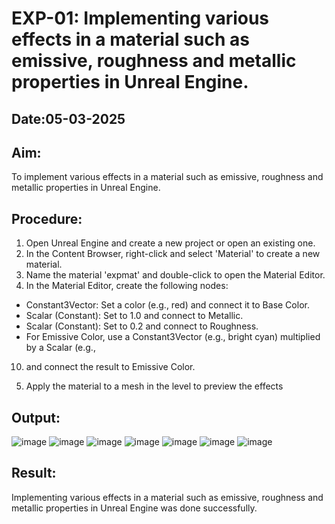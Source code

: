 # EXP-01: Implementing various effects in a material such as emissive, roughness and metallic properties in Unreal Engine.
## Date:05-03-2025
## Aim:
To implement various effects in a material such as emissive, roughness and metallic
properties in Unreal Engine.

## Procedure:
1. Open Unreal Engine and create a new project or open an existing one.
2. In the Content Browser, right-click and select 'Material' to create a new material.
3. Name the material 'expmat' and double-click to open the Material Editor.
4. In the Material Editor, create the following nodes:
 - Constant3Vector: Set a color (e.g., red) and connect it to Base Color.
 - Scalar (Constant): Set to 1.0 and connect to Metallic.
 - Scalar (Constant): Set to 0.2 and connect to Roughness.
 - For Emissive Color, use a Constant3Vector (e.g., bright cyan) multiplied by a Scalar (e.g., 
10) and connect the result to Emissive Color.
5. Apply the material to a mesh in the level to preview the effects

## Output:
![image](https://github.com/user-attachments/assets/545ec00d-f1a2-4efd-a270-76238d86cf7b)
![image](https://github.com/user-attachments/assets/e77065de-6ed7-4af2-bb1b-9ec3b24e0d91)
![image](https://github.com/user-attachments/assets/dd8c0644-d5bd-4bb3-88cf-1b56889430a1)
![image](https://github.com/user-attachments/assets/a608e931-3d4c-4097-9e45-29928ac4862c)
![image](https://github.com/user-attachments/assets/1cfd9233-530f-433b-8b83-ddd9e7f7ef87)
![image](https://github.com/user-attachments/assets/ff9bb027-c5b0-48ec-9752-b0a8d1425890)
![image](https://github.com/user-attachments/assets/eee012a3-ff4c-4c59-b76a-bf4ac6cdc7a3)


## Result:
Implementing various effects in a material such as emissive, roughness and metallic properties in Unreal Engine was done successfully.

